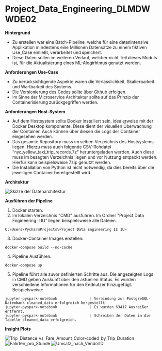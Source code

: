 # Project_Data_Engineering_DLMDWWDE02
**Hintergrund**
- Zu erstellen war eine Batch-Pipeline, welche für eine datenintensive Applikation mindestens eine Millionen Datensätze zu einem fiktiven Use_Case einließt, verarbeitet und speichert.
- Diese Daten sollen im weiteren Verlauf, welcher nicht Teil dieses Moduls ist, für die Aktualisierung eines ML-Alogirhtmus genutzt werden.

**Anforderungen Use-Case**
- Zu berücksichtigende Aspekte waren die Verlässlichkeit, Skalierbarkeit und Wartbarkeit des Systems.
- Die Versionierung des Codes sollte über Github erfolgen.
- Im Sinne der Microservice Architektur sollte auf das Prinzip der Containerisierung zurückgegriffen werden. 

**Anforderungen Host-System**
- Auf dem Hostsystem sollte Docker installiert sein, idealerweise mit der Docker Desktop komponente. Diese dient der visuellen Überwachung der Container. Auch können über diesen die Logs der Container eingesehen werden.
- Das gesamte Repository muss im selben Verzeichnis des Hostsystems liegen. Hierzu muss auch folgende CSV-Rohdatei "nyc_yellow_taxi_trip_records.7z" heruntergeladen werden. Auch diese muss im besagten Verzeichnis liegen und vor Nutzung entpackt werden. Hierfür kann beispielsweise 7zip genutzt werden. 
- Die Installation von Python ist nicht notwendig, da dies bereits über die jeweiligen Container bereitgestellt wird.

**Architektur**

![Skizze der Datenarchitektur](https://github.com/MaxSt97/Project_Data_Engineering_MS/assets/105374626/fd47b829-fcc1-45be-955d-5671c8a1e8da)

**Ausführen der Pipeline**

1. Docker starten.
2. Im lokalen Verzeichnis "CMD" ausführen. Im Ordner "Project Data Engineering II IU" liegen beispielsweise alle Dateien. 
```
C:\Users\PycharmProjects\Project Data Engineering II IU>
```
3. Docker-Container Images erstellen:
```
docker-compose build --no-cache
```
4. Pipeline Ausführen.
```
docker-compose up
```
5. Pipeline führt alle zuvor definierten Schritte aus. Die angezeigten Logs in CMD geben Auskunft über den aktuellen Status. Es wurden verschiedene Informationen für den Endnutzer hinzugefügt. Beispielsweise:
```
jupyter-pyspark-notebook               | Verbindung zur PostgreSQL-Datenbank cleaned_data erfolgreich hergestellt.
jupyter-pyspark-notebook               | Es wurden 63417 Ausreißer entfernt.
jupyter-pyspark-notebook               | Schreiben der Daten in die Tabelle cleaned_data erfolgreich.
```

**Insight Plots**

![Trip_Distance_vs_Fare_Amount_Color-coded_by_Trip_Duration](https://github.com/MaxSt97/Project_Data_Engineering_MS/assets/105374626/778bf25d-7637-4803-b54a-a19a53dc7e8c)
![Fahrten_pro_Stunde](https://github.com/MaxSt97/Project_Data_Engineering_MS/assets/105374626/942fb553-8376-4490-9d99-224c30bf28d0)
![Umsatz_nach_VendorID](https://github.com/MaxSt97/Project_Data_Engineering_MS/assets/105374626/a192980a-e864-4173-aae1-c1e0438941d3)




